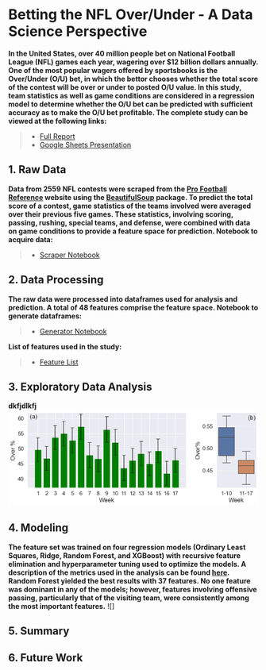 # Betting the NFL Over/Under - A Data Science Perspective #

**In the United States, over 40 million people bet on National Football League (NFL) games each year, wagering over $12 billion dollars annually. One of the most popular wagers offered by sportsbooks is the Over/Under (O/U) bet, in which the bettor chooses whether the total score of the contest will be over or under to posted O/U value. In this study, team statistics as well as game conditions are considered in a regression model to determine whether the O/U bet can be predicted with sufficient accuracy as to make the O/U bet profitable. The complete study can be viewed at the following links:**
> * [Full Report](https://github.com/titansat74/NFL_Over_Under/blob/main/docs/NFL%20Over_Under%20Analysis.pdf)
> * [Google Sheets Presentation](https://github.com/titansat74/NFL_Over_Under/blob/main/docs/NFL%20Over_Under%20Presentation.pdf)

## 1. Raw Data ##
**Data from 2559 NFL contests were scraped from the [Pro Football Reference](https://www.pro-football-reference.com/) website using the [BeautifulSoup](https://www.crummy.com/software/BeautifulSoup/bs4/doc/) package. To predict the total score of a contest, game statistics of the teams involved were averaged over their previous five games. These statistics, involving scoring, passing, rushing, special teams, and defense, were combined with data on game conditions to provide a feature space for prediction.
Notebook to acquire data:**
> * [Scraper Notebook](https://github.com/titansat74/NFL_Over_Under/blob/main/notebooks/nfl_scraper.ipynb)

## 2. Data Processing ##
**The raw data were processed into dataframes used for analysis and prediction. A total of 48 features comprise the feature space.
Notebook to generate dataframes:**
> * [Generator Notebook](https://github.com/titansat74/NFL_Over_Under/blob/main/notebooks/nfl_generator.ipynb)

**List of features used in the study:**
> * [Feature List](https://github.com/titansat74/NFL_Over_Under/blob/main/docs/NFL%20Over_Under%20Features.pdf)

## 3. Exploratory Data Analysis ##
**dkfjdlkfj**
![](https://github.com/titansat74/NFL_Over_Under/blob/main/README_files/fig7.png)

## 4. Modeling ##
**The feature set was trained on four regression models (Ordinary Least Squares, Ridge, Random Forest, and XGBoost) with recursive feature elimination and hyperparameter tuning used to optimize the models. A description of the metrics used in the analysis can be found [here](https://github.com/titansat74/NFL_Over_Under/blob/main/docs/NFL_Over_Under%20Metrics.pdf). Random Forest yielded the best results with 37 features. No one feature was dominant in any of the models; however, features involving offensive passing, particularly that of the visiting team, were consistently among the most important features.**
![]

## 5. Summary ##

## 6. Future Work ##

